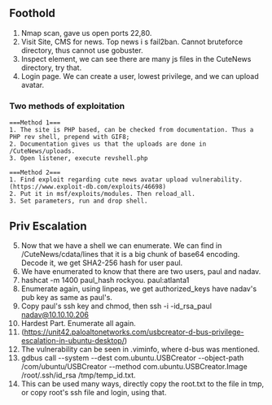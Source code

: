 ## Foothold

1. Nmap scan, gave us open ports 22,80.
2. Visit Site, CMS for news. Top news i s fail2ban. Cannot bruteforce directory, thus cannot use gobuster. 
3. Inspect element, we can see there are many js files in the CuteNews directory, try that.
4. Login page. We can create a user, lowest privilege, and we can upload avatar.

### Two methods of exploitation

	===Method 1===
	1. The site is PHP based, can be checked from documentation. Thus a PHP rev shell, prepend with GIF8;
	2. Documentation gives us that the uploads are done in /CuteNews/uploads.
	3. Open listener, execute revshell.php

	===Method 2===
	1. Find exploit regarding cute news avatar upload vulnerability. (https://www.exploit-db.com/exploits/46698)
	2. Put it in msf/exploits/modules. Then reload_all.
	3. Set parameters, run and drop shell.

## Priv Escalation

5. Now that we have a shell we can enumerate. We can find in /CuteNews/cdata/lines that it is a big chunk of base64 encoding. Decode it, we get SHA2-256 hash for user paul. 
6. We have enumerated to know that there are two users, paul and nadav.
7. hashcat -m 1400 paul_hash rockyou. paul:atlanta1
8. Enumerate again, using linpeas, we get authorized_keys have nadav's pub key as same as paul's. 
9. Copy paul's ssh key and chmod, then ssh -i -id_rsa_paul nadav@10.10.10.206
10. Hardest Part. Enumerate all again.
11. (https://unit42.paloaltonetworks.com/usbcreator-d-bus-privilege-escalation-in-ubuntu-desktop/)
12. The vulnerability can be seen in .viminfo, where d-bus was mentioned.
13. gdbus call --system --dest com.ubuntu.USBCreator --object-path /com/ubuntu/USBCreator --method com.ubuntu.USBCreator.Image /root/.ssh/id_rsa /tmp/temp_id.txt.
14. This can be used many ways, directly copy the root.txt to the file in tmp, or copy root's ssh file and login, using that.
